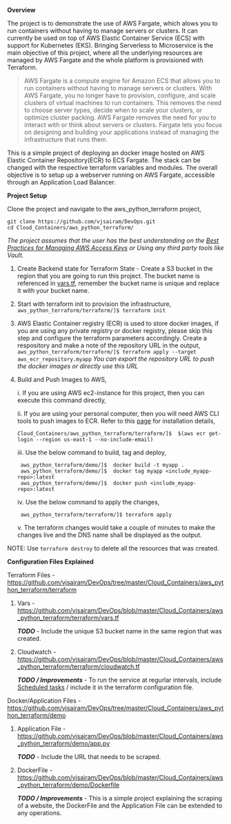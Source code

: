 **Overview**

The project is to demonstrate the use of AWS Fargate, which alows you to run containers without having to manage servers or clusters. It can currently be used on top of AWS Elastic Container Service (ECS) with support for Kubernetes (EKS).  Bringing Serverless to Microservice is the main objective of this project, where all the underlying resources are managed by AWS Fargate and the whole platform is provisioned with Terraform. 

> AWS Fargate is a compute engine for Amazon ECS that allows you to run containers without having to manage servers or clusters. With AWS Fargate, you no longer have to provision, configure, and scale clusters of virtual machines to run containers. This removes the need to choose server types, decide when to scale your clusters, or optimize cluster packing. AWS Fargate removes the need for you to interact with or think about servers or clusters. Fargate lets you focus on designing and building your applications instead of managing the infrastructure that runs them.

This is a simple project of deploying an docker image hosted on AWS Elastic Container Repository(ECR) to ECS Fargate. The stack can be changed with the respective terraform variables and modules.  The overall objective is to setup up a webserver running on AWS Fargate, accessible through an Application Load Balancer. 


**Project Setup**

Clone the project and navigate to the aws_python_terraform project, 

    
    git clone https://github.com/vjsairam/DevOps.git
    cd Cloud_Containers/aws_python_terraform/
    

*The project assumes that the user has the best understanding on the [Best Practices for Managing AWS Access Keys](https://docs.aws.amazon.com/general/latest/gr/aws-access-keys-best-practices.html) or Using any third party tools like Vault.* 

1. Create Backend state for Terraform State - Create a S3 bucket in the region that you are going to run this project. The bucket name is referenced in [vars.tf](https://github.com/vjsairam/DevOps/blob/master/Cloud_Containers/aws_python_terraform/terraform/vars.tf), remember the bucket name is unique and replace it with your bucket name. 

2. Start with terraform init to provision the infrastructure,
`aws_python_terraform/terraform/]$ terraform init`

3. AWS Elastic Container registry (ECR) is used to store docker images, if you are using any private registry or docker registry, please skip this step and configure the terraform parameters accordingly. Create a respository and make a note of the repository URL in the output, 
`aws_python_terraform/terraform/]$ terraform apply --target aws_ecr_repository.myapp`
*You can export the repository URL to push the docker images or directly use this URL*

4. Build and Push Images to AWS,
 
	i. If you are using AWS ec2-instance for this project, then you can execute this command directly, 
    
    ii. If you are using your personal computer, then you will need AWS CLI tools to push images to ECR. Refer to this [page](https://docs.aws.amazon.com/cli/latest/userguide/cli-chap-install.html) for installation details,

    `Cloud_Containers/aws_python_terraform/terraform/]$  $(aws ecr get-login --region us-east-1 --no-include-email)`

    iii. Use the below command to build, tag and deploy, 

        aws_python_terraform/demo/]$  docker build -t myapp . 
        aws_python_terraform/demo/]$  docker tag myapp <include_myapp-repo>:latest
        aws_python_terraform/demo/]$  docker push <include_myapp-repo>:latest 

	iv. Use the below command to apply the changes, 
    
    	aws_python_terraform/terraform/]$ terraform apply
       
    v. The terraform changes would take a couple of minutes to make the changes live and the DNS name shall be displayed as the output. 

NOTE: Use `terraform destroy` to delete all the resources that was created. 


**Configuration Files Explained**

Terraform Files - https://github.com/vjsairam/DevOps/tree/master/Cloud_Containers/aws_python_terraform/terraform

1. Vars - https://github.com/vjsairam/DevOps/blob/master/Cloud_Containers/aws_python_terraform/terraform/vars.tf

	***TODO*** - Include the unique S3 bucket name in the same region that was created. 

2. Cloudwatch -  https://github.com/vjsairam/DevOps/blob/master/Cloud_Containers/aws_python_terraform/terraform/cloudwatch.tf
 
	***TODO / Improvements*** - To run the service at regurlar intervals, include [Scheduled tasks](https://docs.aws.amazon.com/AmazonECS/latest/developerguide/scheduled_tasks.html) / include it in the terraform configuration file. 

Docker/Application Files - https://github.com/vjsairam/DevOps/tree/master/Cloud_Containers/aws_python_terraform/demo

1. Application File - https://github.com/vjsairam/DevOps/blob/master/Cloud_Containers/aws_python_terraform/demo/app.py

    ***TODO*** - Include the URL that needs to be scraped. 

2. DockerFile - https://github.com/vjsairam/DevOps/blob/master/Cloud_Containers/aws_python_terraform/demo/Dockerfile

    ***TODO / Improvements*** - This is a simple project explaining the scraping of a website, the DockerFile and the Application File can be extended to any operations.

